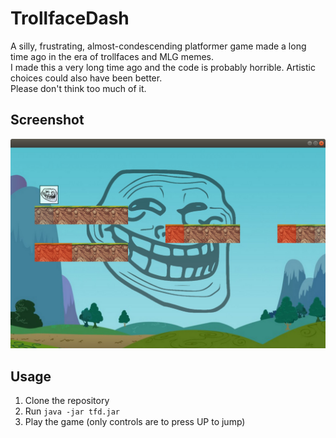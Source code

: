 # TrollfaceDash
A silly, frustrating, almost-condescending platformer game made a long time ago in the era of trollfaces and MLG memes.  
I made this a very long time ago and the code is probably horrible. Artistic choices could also have been better.  
Please don't think too much of it.

## Screenshot
![Screenshot goes here](screenshot.png)

## Usage
1. Clone the repository
2. Run `java -jar tfd.jar`
3. Play the game (only controls are to press UP to jump)
